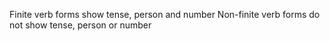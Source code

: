 Finite verb forms show tense, person and number
Non-finite verb forms do not show tense, person or number